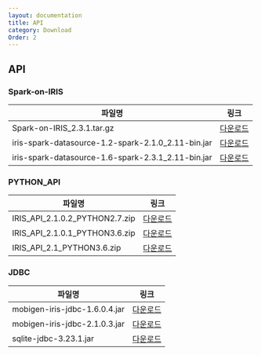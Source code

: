 ```yaml
---
layout: documentation
title: API
category: Download
Order: 2
---
```

## API

### Spark-on-IRIS

파일명                                             | 링크
-------------------------------------------------- | -----------------
Spark-on-IRIS_2.3.1.tar.gz                         | [다운로드](http://iris.mobigen.com/dist/Spark-on-IRIS_2.3.1.tar.gz)
iris-spark-datasource-1.2-spark-2.1.0_2.11-bin.jar | [다운로드](http://iris.mobigen.com/dist/iris-spark-datasource-1.2-spark-2.1.0_2.11-bin.jar)
iris-spark-datasource-1.6-spark-2.3.1_2.11-bin.jar | [다운로드](http://iris.mobigen.com/dist/iris-spark-datasource-1.6-spark-2.3.1_2.11-bin.jar)

### PYTHON_API

파일명                                             | 링크
-------------------------------------------------- | -----------------
IRIS_API_2.1.0.2_PYTHON2.7.zip                     | [다운로드](http://iris.mobigen.com/dist/IRIS_API_2.1.0.2_PYTHON2.7.zip)
IRIS_API_2.1.0.1_PYTHON3.6.zip                     | [다운로드](http://iris.mobigen.com/dist/IRIS_API_2.1.0.1_PYTHON3.6.zip)
IRIS_API_2.1_PYTHON3.6.zip                         | [다운로드](http://iris.mobigen.com/dist/IRIS_API_2.1_PYTHON3.6.zip)

### JDBC

파일명                                             | 링크
-------------------------------------------------- | -----------------
mobigen-iris-jdbc-1.6.0.4.jar                      | [다운로드](http://iris.mobigen.com/dist/mobigen-iris-jdbc-1.6.0.4.jar)
mobigen-iris-jdbc-2.1.0.3.jar                      | [다운로드](http://iris.mobigen.com/dist/mobigen-iris-jdbc-2.1.0.3.jar)
sqlite-jdbc-3.23.1.jar                             | [다운로드](http://iris.mobigen.com/dist/sqlite-jdbc-3.23.1.jar)
